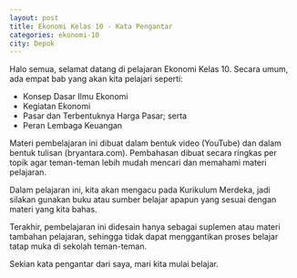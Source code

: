 ```yaml
---
layout: post
title: Ekonomi Kelas 10 - Kata Pengantar
categories: ekonomi-10
city: Depok
---
```

Halo semua, selamat datang di pelajaran Ekonomi Kelas 10. Secara umum, ada empat bab yang akan kita pelajari seperti:

- Konsep Dasar Ilmu Ekonomi
- Kegiatan Ekonomi
- Pasar dan Terbentuknya Harga Pasar; serta
- Peran Lembaga Keuangan

Materi pembelajaran ini dibuat dalam bentuk video (YouTube) dan dalam bentuk tulisan (bryantara.com). Pembahasan dibuat secara ringkas per topik agar teman-teman lebih mudah mencari dan memahami materi pelajaran.

Dalam pelajaran ini, kita akan mengacu pada Kurikulum Merdeka, jadi silakan gunakan buku atau sumber belajar apapun yang sesuai dengan materi yang kita bahas. 

Terakhir, pembelajaran ini didesain hanya sebagai suplemen atau materi tambahan pelajaran, sehingga tidak dapat menggantikan proses belajar tatap muka di sekolah teman-teman.

Sekian kata pengantar dari saya, mari kita mulai belajar.
